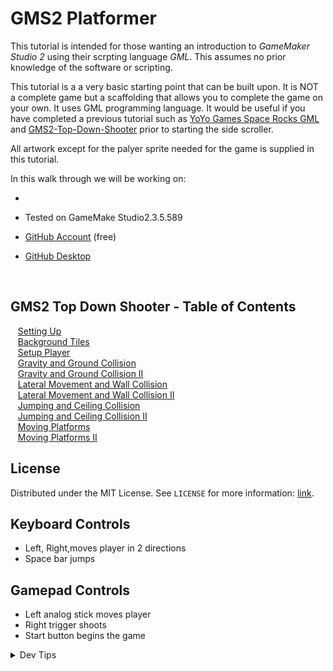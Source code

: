 # GMS2 Platformer


<!-- OVERVIEW -->
This tutorial is intended for those wanting an introduction to <i>GameMaker Studio 2</i> using their scrpting language <i>GML</i>. This assumes no prior knowledge of the software or scripting. 

This tutorial is a a very basic starting point that can be built upon.  It is NOT a complete game but a scaffolding that allows you to complete the game on your own.  It uses GML programming language.  It would be useful if you have completed a previous tutorial such as [YoYo Games Space Rocks GML](https://marketplace.yoyogames.com/assets/7423/space-rocks-gml) and [GMS2-Top-Down-Shooter](https://github.com/maubanel/GMS2-Top-Down-Shooter) prior to starting the side scroller.

All artwork except for the palyer sprite needed for the game is supplied in this tutorial.  

In this walk through we will be working on:

* 

* Tested on GameMake Studio2.3.5.589
* [GitHub Account](https://github.com) (free)
* [GitHub Desktop](https://desktop.github.com)

<br>


<!-- TOC -->
## GMS2 Top Down Shooter - Table of Contents

<kbd></kbd> &nbsp;&nbsp; [Setting Up](setting-up/README.md#user-content-setting-up) <br>
<kbd></kbd> &nbsp;&nbsp; [Background Tiles](background-tiles/README.md#user-content-background-tiles) <br>
<kbd></kbd> &nbsp;&nbsp; [Setup Player](setup-player/README.md#user-content-setup-player) <br>
<kbd></kbd> &nbsp;&nbsp; [Gravity and Ground Collision](gravity-collision/README.md#user-content-gravity-and-ground-collision) <br>
<kbd></kbd> &nbsp;&nbsp; [Gravity and Ground Collision II](gravity-collision-ii/README.md#user-content-gravity-and-ground-collision-ii)<br>
<kbd></kbd> &nbsp;&nbsp; [Lateral Movement and Wall Collision](lateral-collision/README.md#user-content-lateral-movement-and-wall-collision)<br>
<kbd></kbd> &nbsp;&nbsp; [Lateral Movement and Wall Collision II](lateral-collision-ii/README.md#user-content-lateral-movement-and-wall-collision-ii)<br>
<kbd></kbd> &nbsp;&nbsp; [Jumping and Ceiling Collision](jumping-ceiling/README.md#user-content-jumping-and-ceiling-collision)<br>
<kbd></kbd> &nbsp;&nbsp; [Jumping and Ceiling Collision II](jumping-ceiling-ii/README.md#user-content-jumping-and-ceiling-collision-ii)<br>
<kbd></kbd> &nbsp;&nbsp; [Moving Platforms](moving-platforms/README.md#user-content-moving-platforms)<br>
<kbd></kbd> &nbsp;&nbsp; [Moving Platforms II](moving-platforms-ii/README.md#user-content-moving-platforms-ii)<br>


<!-- LICENSE -->
## License
Distributed under the MIT License. See `LICENSE` for more information: [link](LICENSE).

## Keyboard Controls
* Left, Right,moves player in 2 directions
* Space bar jumps

## Gamepad Controls
* Left analog stick moves player
* Right trigger shoots
* Start button begins the game

</details>
<details><summary>Dev Tips</summary>
make git m="add commit message"
</details>